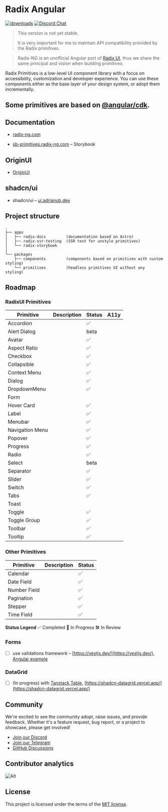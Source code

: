 # Radix Angular

[![downloads](https://img.shields.io/npm/dm/@radix-ng/primitives.svg?style=flat-round)](https://www.npmjs.com/package/@radix-ng/primitives)
[![Discord Chat](https://img.shields.io/discord/1231525968586346567.svg?color=5865F2&logo=discord&logoColor=FFFFFF)](https://discord.gg/NaJb2XRWX9)

> This version is not yet stable.
>
> It is very important for me to maintain API compatibility provided by the Radix primitives.

> Radix-NG is an unofficial Angular port of [Radix UI](https://www.radix-ui.com/), thus we share the same principal and vision when building primitives.

Radix Primitives is a low-level UI component library with a focus on accessibility, customization and developer experience.
You can use these components either as the base layer of your design system, or adopt them incrementally.

## Some primitives are based on [@angular/cdk](https://material.angular.io/cdk/categories).

## Documentation

- [radix-ng.com](https://radix-ng.com)

- [sb-primitives.radix-ng.com](https://sb-primitives.radix-ng.com/) – Storybook

## OriginUI

- [OriginUI](https://originui-ng.com/)

## shadcn/ui

- shadcn/ui – [ui.adrianub.dev](https://ui.adrianub.dev/)

## Project structure

```angular2html
.
├── apps
│   ├── radix-docs         (documentation based on Astro)
│   ├── radix-ssr-testing  (SSR test for unstyle primitives)
│   └── radix-storybook
│
└── packages
    ├── components         (components based on primitives with custom styling)
    └── primitives         (headless primitives UI without any styling)
```

## Roadmap

### RadixUI Primitives

| Primitive       | Description | Status | A11y |
| --------------- | ----------- | ------ | ---- |
| Accordion       |             | ✅     |      |
| Alert Dialog    |             | beta   |      |
| Avatar          |             | ✅     |      |
| Aspect Ratio    |             | ✅     |      |
| Checkbox        |             | ✅     |      |
| Collapsible     |             | ✅     |      |
| Context Menu    |             | ✅     |      |
| Dialog          |             | ✅     |      |
| DropdownMenu    |             | ✅     |      |
| Form            |             |        |      |
| Hover Card      |             | ✅     |      |
| Label           |             | ✅     |      |
| Menubar         |             | ✅     |      |
| Navigation Menu |             | ✅     |      |
| Popover         |             | ✅     |      |
| Progress        |             | ✅     |      |
| Radio           |             | ✅     |      |
| Select          |             | beta   |      |
| Separator       |             | ✅     |      |
| Slider          |             | ✅     |      |
| Switch          |             | ✅     |      |
| Tabs            |             | ✅     |      |
| Toast           |             |        |      |
| Toggle          |             | ✅     |      |
| Toggle Group    |             | ✅     |      |
| Toolbar         |             | ✅     |      |
| Tooltip         |             | ✅     |      |

### Other Primitives

| Primitive    | Description | Status |
| ------------ | ----------- | ------ |
| Calendar     |             | ✅     |
| Date Field   |             | ✅     |
| Number Field |             | ✅     |
| Pagination   |             | ✅     |
| Stepper      |             | ✅     |
| Time Field   |             | ✅     |

**Status Legend**
✅ Completed
🚀 In Progress
🛠 In Review

### Forms

- [ ] use validations framework – [https://vestjs.dev/](https://vestjs.dev/), [Angular example](https://github.com/simplifiedcourses/ngx-vest-forms)

### DataGrid

- [ ] (In progress) with [Tanstack Table](https://tanstack.com/table/latest), [https://shadcn-datagrid.vercel.app/](https://shadcn-datagrid.vercel.app/)

## Community

We're excited to see the community adopt, raise issues, and provide feedback.
Whether it's a feature request, bug report, or a project to showcase, please get involved!

- [Join our Discord](https://discord.gg/NaJb2XRWX9)
- [Join our Telegram](https://t.me/radixng)
- [GitHub Discussions](https://github.com/radix-ng/primitives/discussions)

## Contributor analytics

![Alt](https://repobeats.axiom.co/api/embed/7c1e0b2754a8973c9cfd458060d168e9dd7b5b8e.svg 'Repobeats analytics image')

## License

This project is licensed under the terms of the [MIT license](/LICENSE).
